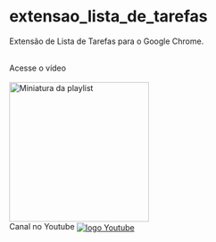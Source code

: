 # extensao_lista_de_tarefas
Extensão de Lista de Tarefas para o Google Chrome.

<br/>
Acesse o vídeo
<br/><br/>
<a href="https://youtu.be/V_Twe_PwAd4"><img width="250px" src="https://img.youtube.com/vi/V_Twe_PwAd4/0.jpg" alt="Miniatura da playlist"></a>

<br/>
Canal no Youtube 
<a href="https://www.youtube.com/@wellinson" target="_blank"><img align="center" alt="logo Youtube" src="https://img.shields.io/badge/YouTube-FF0000?style=for-the-badge&logo=youtube&logoColor=white"></a>
